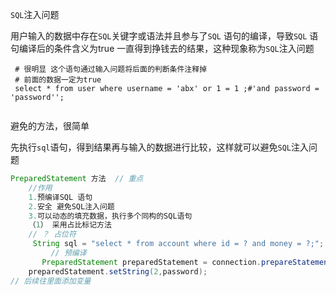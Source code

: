 `SQL`注入问题

用户输入的数据中存在`SQL`关键字或语法并且参与了`SQL` 语句的编译，导致`SQL` 语句编译后的条件含义为true 一直得到挣钱去的结果，这种现象称为`SQL`注入问题

```mysql
 # 很明显 这个语句通过输入问题将后面的判断条件注释掉
 # 前面的数据一定为true
 select * from user where username = 'abx' or 1 = 1 ;#'and password = 'password'';
 
```

避免的方法，很简单

先执行`sql`语句，得到结果再与输入的数据进行比较，这样就可以避免`SQL`注入问题

```java
PreparedStatement 方法  // 重点 
    //作用
    1.预编译SQL 语句 
    2.安全 避免SQL注入问题
    3.可以动态的填充数据，执行多个同构的SQL语句
    （1） 采用占比标记方法
    // ？ 占位符 
     String sql = "select * from account where id = ? and money = ?;";
         // 预编译 
       PreparedStatement preparedStatement = connection.prepareStatement(sql);
 	preparedStatement.setString(2,password);
// 后续往里面添加变量
```

